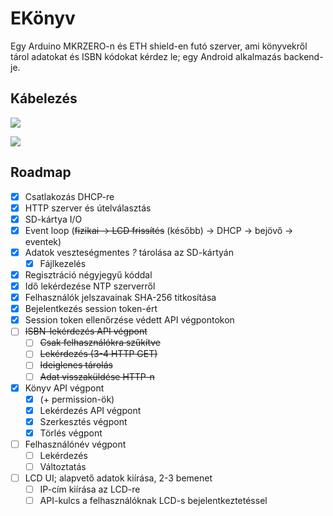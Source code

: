 # EKönyv

Egy Arduino MKRZERO-n és ETH shield-en futó szerver, ami könyvekről tárol
adatokat és ISBN kódokat kérdez le; egy Android alkalmazás backend-je.

## Kábelezés

![](https://docs.arduino.cc/static/e111efcef9f69d012577319bcce2f67c/4ef49/MKRETH_T1_IMG02.png)

![](https://docs.arduino.cc/static/afbe069c7e55e2a6b795727f75a03252/4ef49/MKRETH_T1_IMG03.png)

## Roadmap

- [x] Csatlakozás DHCP-re
- [x] HTTP szerver és útelválasztás
- [x] SD-kártya I/O
- [x] Event loop (~~fizikai → LCD frissítés~~ (később) → DHCP → bejövő →
      eventek)
- [x] Adatok veszteségmentes _?_ tárolása az SD-kártyán
  - [x] Fájlkezelés
- [x] Regisztráció négyjegyű kóddal
- [x] Idő lekérdezése NTP szerverről
- [x] Felhasználók jelszavainak SHA-256 titkosítása
- [x] Bejelentkezés session token-ért
- [x] Session token ellenőrzése védett API végpontokon
- [ ] ~~ISBN-lekérdezés API végpont~~
  - [ ] ~~Csak felhasználókra szűkítve~~
  - [ ] ~~Lekérdezés (3-4 HTTP GET)~~
  - [ ] ~~Ideiglenes tárolás~~
  - [ ] ~~Adat visszaküldése HTTP-n~~
- [x] Könyv API végpont
  - [x] (+ permission-ök)
  - [x] Lekérdezés API végpont
  - [x] Szerkesztés végpont
  - [x] Törlés végpont
- [ ] Felhasználónév végpont
  - [ ] Lekérdezés
  - [ ] Változtatás
- [ ] LCD UI; alapvető adatok kiírása, 2-3 bemenet
  - [ ] IP-cím kiírása az LCD-re
  - [ ] API-kulcs a felhasználóknak LCD-s bejelentkeztetéssel
